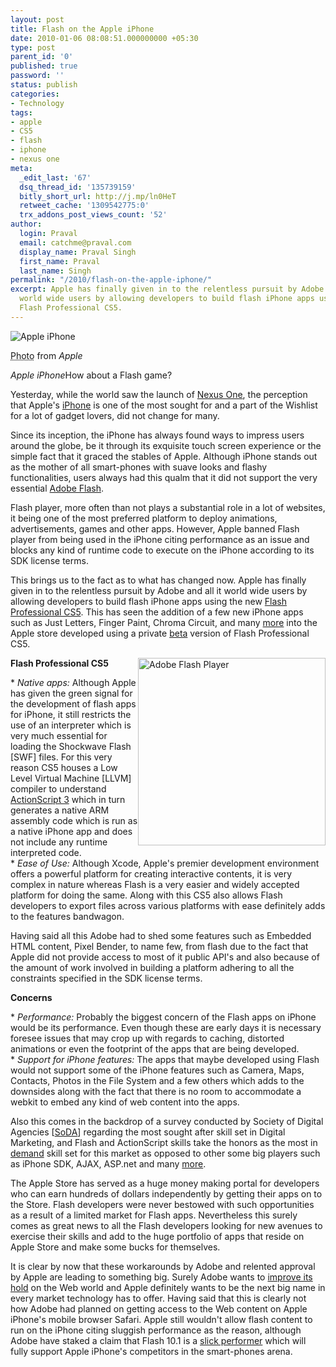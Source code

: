 ```yaml
---
layout: post
title: Flash on the Apple iPhone
date: 2010-01-06 08:08:51.000000000 +05:30
type: post
parent_id: '0'
published: true
password: ''
status: publish
categories:
- Technology
tags:
- apple
- CS5
- flash
- iphone
- nexus one
meta:
  _edit_last: '67'
  dsq_thread_id: '135739159'
  bitly_short_url: http://j.mp/ln0HeT
  retweet_cache: '1309542775:0'
  trx_addons_post_views_count: '52'
author:
  login: Praval
  email: catchme@praval.com
  display_name: Praval Singh
  first_name: Praval
  last_name: Singh
permalink: "/2010/flash-on-the-apple-iphone/"
excerpt: Apple has finally given in to the relentless pursuit by Adobe and all it
  world wide users by allowing developers to build flash iPhone apps using the new
  Flash Professional CS5.
---
```

<div class="figure"><img src="/static/2010/01/apple-iphone.jpg" alt="Apple iPhone" />
<p class="credit"><abbr class="type" title="Photograph">Photo</abbr> from <cite>Apple</cite></p>
<p class="caption"><em class="title">Apple iPhone</em>How about a Flash game?</p>
</div>
<p><!--more--></p>
<p>Yesterday, while the world saw the launch of <a href="http://www.google.com/phone/">Nexus One</a>, the perception that Apple's <a href="http://www.apple.com/iphone/">iPhone</a> is one of the most sought for and a part of the Wishlist for a lot of gadget lovers, did not change for many. </p>
<p>Since its inception, the iPhone has always found ways to impress users around the globe, be it through its exquisite touch screen experience or the simple fact that it graced the stables of Apple. Although iPhone stands out as the mother of all smart-phones with suave looks and flashy functionalities, users always had this qualm that it did not support the very essential <a href="http://www.adobe.com/products/flash/">Adobe Flash</a>.</p>
<p>Flash player, more often than not plays a substantial role in a lot of websites, it being one of the most preferred platform to deploy animations, advertisements, games and other apps. However, Apple banned Flash player from being used in the iPhone citing performance as an issue and blocks any kind of runtime code to execute on the iPhone according to its SDK license terms.</p>
<p>This brings us to the fact as to what has changed now. Apple has finally given in to the relentless pursuit by Adobe and all it world wide users by allowing developers to build flash iPhone apps using the new <a href="http://labs.adobe.com/technologies/flashcs5/">Flash Professional CS5</a>. This has seen the addition of a few new iPhone apps such as Just Letters, Finger Paint, Chroma Circuit, and many <a href="http://labs.adobe.com/technologies/flashcs5/appsfor_iphone/">more</a> into the Apple store developed using a private <a href="http://www.adobe.com/go/flashprobetanotify">beta</a> version of Flash Professional CS5.  </p>
<p><img src="/static/2010/01/adobe-flash-player-icon.jpg" alt="Adobe Flash Player" style="border: 0 none; float: right; margin: 0; width: 300px;" /></p>
<p><strong>Flash Professional CS5</strong></p>
<p>* <em>Native apps:</em> Although Apple has given the green signal for the development of flash apps for iPhone, it still restricts the use of an interpreter which is very much essential for loading the Shockwave Flash [SWF] files. For this very reason CS5 houses a Low Level Virtual Machine [LLVM] compiler to understand <a href="http://www.adobe.com/devnet/actionscript/articles/actionscript3_overview.html">ActionScript 3</a> which in turn generates a native ARM assembly code which is run as a native iPhone app and does not include any runtime interpreted code.<br />
* <em>Ease of Use:</em> Although Xcode, Apple's premier development environment offers a powerful platform for creating interactive contents, it is very complex in nature whereas Flash is a very easier and widely accepted platform for doing the same. Along with this CS5 also allows Flash developers to export files across various platforms with ease definitely adds to the features bandwagon.</p>
<p>Having said all this Adobe had to shed some features such as Embedded HTML content, Pixel Bender, to name few, from flash due to the fact that Apple did not provide access to most of it public API's and also because of the amount of work involved in building a platform adhering to all the constraints specified in the SDK license terms. </p>
<p><strong>Concerns</strong></p>
<p>* <em>Performance:</em> Probably the biggest concern of the Flash apps on iPhone would be its performance. Even though these are early days it is necessary foresee issues that may crop up with regards to caching, distorted animations or even the footprint of the apps that are being developed.<br />
* <em>Support for iPhone features:</em> The apps that maybe developed using Flash would not support some of the iPhone features such as Camera, Maps, Contacts, Photos in the File System and a few others which adds to the downsides along with the fact that there is no room to accommodate a webkit to embed any kind of web content into the apps.</p>
<p>Also this comes in the backdrop of a survey conducted by Society of Digital Agencies [<a href="http://sodaspeaks.com/index.php?option=com_content&amp;view=article&amp;id=50">SoDA</a>] regarding the most sought after skill set in Digital Marketing, and Flash and ActionScript skills take the honors as the most in <a href="http://blogs.adobe.com/solutionpartners/2009/10/soda_flashactionscript_skills_most_in_demand.html">demand</a> skill set for this market as opposed to other some big players such as iPhone SDK, AJAX, ASP.net and many <a href="http://blogs.adobe.com/solutionpartners/ScreenShot007.jpg">more</a>. </p>
<p>The Apple Store has served as a huge money making portal for developers who can earn hundreds of dollars independently by getting their apps on to the Store. Flash developers were never bestowed with such opportunities as a result of a limited market for Flash apps. Nevertheless this surely comes as great news to all the Flash developers looking for new avenues to exercise their skills and add to the huge portfolio of apps that reside on Apple Store and make some bucks for themselves.</p>
<p>It is clear by now that these workarounds by Adobe and relented approval by Apple are leading to something big. Surely Adobe wants to <a href="http://news.cnet.com/8301-30685_3-10367030-264.html?tag=mncol;txt">improve its hold</a> on the Web world and Apple definitely wants to be the next big name in every market technology has to offer. Having said that this is clearly not how Adobe had planned on getting access to the Web content on Apple iPhone's mobile browser Safari. Apple still wouldn't allow flash content to run on the iPhone citing sluggish performance as the reason, although Adobe have staked a claim that Flash 10.1 is a <a href="http://www.flashmobileblog.com/2009/10/05/flash-player-10-1-hardware-acceleration-ahoy/">slick performer</a> which will fully support Apple iPhone's competitors in the smart-phones arena.</p>
